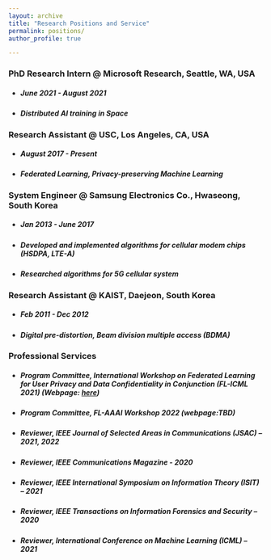 ```yaml
---
layout: archive
title: "Research Positions and Service"
permalink: positions/
author_profile: true

---
```




### PhD Research Intern @ Microsoft Research, Seattle, WA, USA

- ##### June 2021 - August 2021

- ##### Distributed AI training in Space





### Research Assistant @ USC, Los Angeles, CA, USA
- ##### August 2017 - Present

- ##### Federated Learning, Privacy-preserving Machine Learning





### System Engineer @ Samsung Electronics Co., Hwaseong, South Korea
- ##### Jan 2013 - June 2017

- ##### Developed and implemented algorithms for cellular modem chips (HSDPA, LTE-A)

- ##### Researched algorithms for 5G cellular system 





### Research Assistant @ KAIST, Daejeon, South Korea
- ##### Feb 2011 - Dec 2012  

- ##### Digital pre-distortion, Beam division multiple access (BDMA)





### Professional Services

- ##### **Program Committee**, International Workshop on Federated Learning for User Privacy and Data Confidentiality in Conjunction (FL-ICML 2021) (Webpage: [here](http://federated-learning.org/fl-icml-2021/))

- ##### **Program Committee**, FL-AAAI Workshop 2022 (webpage:TBD)

- ##### **Reviewer**, IEEE Journal of Selected Areas in Communications (JSAC) – 2021, 2022

- ##### **Reviewer**, IEEE Communications Magazine - 2020

- ##### **Reviewer**, IEEE International Symposium on Information Theory (ISIT) – 2021 

- ##### **Reviewer**, IEEE Transactions on Information Forensics and Security – 2020 

- ##### **Reviewer**, International Conference on Machine Learning (ICML) – 2021

